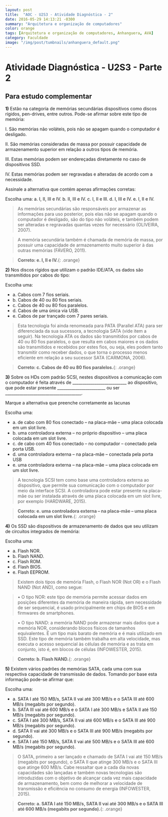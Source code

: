 ```yaml
---
layout: post
title:  "AOC - U2S3 - Atividade Diagnóstica - 2"
date: 2016-05-29 14:13:21 -0300
summary: "Arquitetura e organização de computadores"
color: orange
tags: [Arquitetura e organização de computadores, Anhanguera, AVA]
category: Faculdade
image: "/img/post/tumbnails/anhanguera_default.png"
---
```


# Atividade Diagnóstica - U2S3 - Parte 2

## Para estudo complementar

**1)** Estão na categoria de memórias secundárias dispositivos como discos rígidos, pen-drives, entre outros. Pode-se afirmar sobre este tipo de memória:

I. São memórias não voláteis, pois não se apagam quando o computador é desligado.

II. São memórias consideradas de massa por possuir capacidade de armazenamento superior em relação a outros tipos de memória.

III. Estas memórias podem ser endereçadas diretamente no caso de dispositivos SSD.

IV. Estas memórias podem ser regravadas e alteradas de acordo com a necessidade.

Assinale a alternativa que contém apenas afirmações corretas:

Escolha uma:
a. I, II, III e IV.
b. II, III e IV.
c. I, II e III.
d. I, III e IV.
e. I, II e IV.

> As memórias secundárias são responsáveis por armazenar as informações para
uso posterior, pois elas não se apagam quando o computador é desligado, são do
tipo não voláteis, e também podem ser alteradas e regravadas quantas vezes for
necessário (OLIVEIRA, 2007).

> A memória secundária também é chamada de memória de
massa, por possuir uma capacidade de armazenamento muito superior à das outras
memórias (FÁVERO, 2011).

> **Correto: e. I, II e IV.**{: .orange}

<script async src="//pagead2.googlesyndication.com/pagead/js/adsbygoogle.js"></script>
<!-- Anuncio Index Page -->
<ins class="adsbygoogle"
     style="display:block"
     data-ad-client="ca-pub-7123972893709158"
     data-ad-slot="2188606626"
     data-ad-format="auto"></ins>
<script>
(adsbygoogle = window.adsbygoogle || []).push({});
</script>

**2)** Nos discos rígidos que utilizam o padrão IDE/ATA, os dados são transmitidos por cabos do tipo:

Escolha uma:

- a. Cabos com 7 fios seriais.
- b. Cabos de 40 ou 80 fios seriais.
- c. Cabos de 40 ou 80 fios paralelos.
- d. Cabos de uma única via USB.
- e. Cabos de par trançado com 7 pares seriais.

> Esta tecnologia foi ainda renomeada para PATA (Parallel ATA) para ser diferenciada
da sua sucessora, a tecnologia SATA (vide item a seguir). Na tecnologia ATA os dados
são transmitidos por cabos de 40 ou 80 fios paralelos, o que resulta em cabos
maiores e os dados são transmitidos e recebidos por estes fios, ou seja, eles podem
tanto transmitir como receber dados, o que torna o processo menos eficiente em
relação a seu sucessor SATA (CARMONA, 2006).

> **Correto: c. Cabos de 40 ou 80 fios paralelos.**{: .orange}

**3)** Sobre os HDs com padrão SCSI, nestes dispositivos a comunicação com o computador é feita através de ___________________________ ao dispositivo, que pode estar presente ________________________ ou ser ______________________________________.

Marque a alternativa que preenche corretamente as lacunas

Escolha uma:

- a. de cabo com 80 fios conectado – na placa-mãe – uma placa colocada em um slot livre.
- b. uma controladora externa – no próprio dispositivo – uma placa colocada em um slot livre.
- c. de cabo com 40 fios conectado – no computador – conectado pela porta USB.
- d. uma controladora externa – na placa-mãe – conectada pela porta USB
- e. uma controladora externa – na placa-mãe – uma placa colocada em um slot livre.

> A tecnologia SCSI tem como base uma controladora externa ao dispositivo,
que permite sua comunicação com o computador por meio da interface SCSI. A
controladora pode estar presente na placa-mãe ou ser instalada através de uma
placa colocada em um slot livre, por exemplo (HARDWARE, 2015).

> **Correto: e. uma controladora externa – na placa-mãe – uma placa colocada em um slot livre.**{: .orange}

**4)** Os SSD são dispositivos de armazenamento de dados que seu utilizam de circuitos integrados de memória:

Escolha uma:

- a. Flash NOR.
- b. Flash NAND.
- c. Flash ROM.
- d. Flash BIOS.
- e. Flash EEPROM.

> Existem dois tipos de memória Flash, o Flash NOR (Not OR) e o Flash NAND
(Not AND), como segue:

> •	 O tipo NOR: este tipo de memória permite acessar dados em posições
diferentes da memória de maneira rápida, sem necessidade de ser
sequencial, é usado principalmente em chips de BIOS e em firmwares de
smartphones.

> •	 O tipo NAND: a memória NAND pode armazenar mais dados que a memória
NOR, considerando blocos físicos de tamanhos equivalentes. É um tipo
mais barato de memória e é mais utilizado em SSD. Este tipo de memória
também trabalha em alta velocidade, mas executa o acesso sequencial às
células de memória e as trata em conjunto, isto é, em blocos de células
(INFOWESTER, 2015).

> **Correto: b. Flash NAND.**{: .orange}

<script async src="//pagead2.googlesyndication.com/pagead/js/adsbygoogle.js"></script>
<!-- Anuncio Index Page -->
<ins class="adsbygoogle"
     style="display:block"
     data-ad-client="ca-pub-7123972893709158"
     data-ad-slot="2188606626"
     data-ad-format="auto"></ins>
<script>
(adsbygoogle = window.adsbygoogle || []).push({});
</script>

**5)** Existem vários padrões de memórias SATA, cada uma com sua respectiva capacidade de transmissão de dados. Tomando por base esta informação pode-se afirmar que:

Escolha uma:

- a. SATA I até 150 MB/s, SATA II vai até 300 MB/s e o SATA III até 600 MB/s (megabits por segundo).
- b. SATA III vai até 600 MB/s e o SATA I até 300 MB/s e SATA II até 150 MB/s (megabits por segundo).
- c. SATA I até 300 MB/s, SATA II vai até 600 MB/s e o SATA III até 900 MB/s (megabits por segundo).
- d. SATA II vai até 300 MB/s e o SATA III até 900 MB/s (megabits por segundo).
- e. SATA I até 150 MB/s, SATA II vai até 500 MB/s e o SATA III até 600 MB/s (megabits por segundo).

>  O SATA, primeiro a ser lançado e chamado de SATA I vai até 150 MB/s (megabits por segundo), o SATA
II que atinge 300 MB/s e o SATA III que atinge 600 MB/s. Cabe ressaltar que a cada
dia novas capacidades são lançadas e também novas tecnologias são introduzidas
com o objetivo de alcançar cada vez mais capacidade de armazenamento, bem
como de melhorar a velocidade de transmissão e eficiência no consumo de energia
(INFOWESTER, 2015).

> **Correto: a. SATA I até 150 MB/s, SATA II vai até 300 MB/s e o SATA III até 600 MB/s (megabits por segundo).**{: .orange}